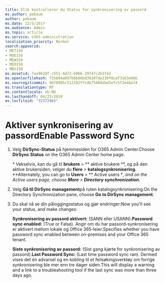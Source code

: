 ```yaml
---
title: Slik kontrollerer du Status for synkronisering av passord
ms.author: pebaum
author: pebaum
ms.date: 12/5/2017
ms.audience: Admin
ms.topic: article
ms.service: o365-administration
localization_priority: Normal
search.appverid:
- MET150
- MOE150
- MEW150
- MED150
- MBS150
ms.assetid: 7aa9628f-c551-4d73-b966-29f47c2b3f43
ms.openlocfilehash: 735604a097b6b86bd39207de230f8cef3163e96b
ms.sourcegitcommit: 9d78905c512192ffc4675468abd2efc5f2e4baf4
ms.translationtype: MT
ms.contentlocale: nb-NO
ms.lasthandoff: 04/23/2019
ms.locfileid: "32372965"
---
```

# <a name="enable-password-sync"></a><span data-ttu-id="51d2a-102">Aktiver synkronisering av passord</span><span class="sxs-lookup"><span data-stu-id="51d2a-102">Enable Password Sync</span></span>

1.  <span data-ttu-id="51d2a-103">Velg **DirSync-Status** på hjemmesiden for O365 Admin Center.</span><span class="sxs-lookup"><span data-stu-id="51d2a-103">Choose **DirSync Status** on the O365 Admin Center home page.</span></span> 
    
     <span data-ttu-id="51d2a-104">\* Vekselvis, kan du gå til **brukere** \> \*\* aktive brukere \*\*, og på den aktive brukersiden, velger du **flere** \> **katalogsynkronisering.** \*</span><span class="sxs-lookup"><span data-stu-id="51d2a-104">\*Alternately, you can go to **Users** \> \*\* Active users \**, and on the Active users page, choose **More** \> **Directory synchronization.***</span></span> 
    
2. <span data-ttu-id="51d2a-105">Velg **Gå til DirSync management**på ruten katalogsynkronisering.</span><span class="sxs-lookup"><span data-stu-id="51d2a-105">On the Directory Synchronization pane, choose **Go to DirSync management**.</span></span> 
    
3. <span data-ttu-id="51d2a-106">Du skal nå se din påloggingsstatus og gjør endringer:</span><span class="sxs-lookup"><span data-stu-id="51d2a-106">Now you'll see your status, and make changes:</span></span>
    
    <span data-ttu-id="51d2a-107">**Synkronisering av passord aktivert:** (SANN eller USANN).</span><span class="sxs-lookup"><span data-stu-id="51d2a-107">**Password sync enabled:** (True or False).</span></span> <span data-ttu-id="51d2a-108">Angir om du har passord-synkronisering er aktivert mellom lokale og Office 365-leier.</span><span class="sxs-lookup"><span data-stu-id="51d2a-108">Specifies whether you have password sync enabled between on-premises and your Office 365 tenant.</span></span> 
    
    <span data-ttu-id="51d2a-109">**Siste synkronisering av passord:** (Sist gang kjørte for synkronisering av passord).</span><span class="sxs-lookup"><span data-stu-id="51d2a-109">**Last Password Sync:** (Last time password sync ran).</span></span> <span data-ttu-id="51d2a-110">Dermed vises det en advarsel og en kobling til et feilsøkingsverktøy om forrige synkronisering ble mer enn tre dager siden.</span><span class="sxs-lookup"><span data-stu-id="51d2a-110">This will display a warning and a link to a troubleshooting tool if the last sync was more than three days ago.</span></span> 
    

